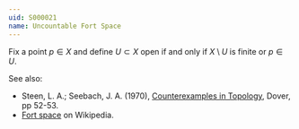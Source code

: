```yaml
---
uid: S000021
name: Uncountable Fort Space
---
```

Fix a point $p \in X$ and define $U \subset X$ open if and only if $X \setminus U$ is finite or $p \in U$.

See also:

* Steen, L. A.; Seebach, J. A. (1970), [Counterexamples in Topology](http://books.google.com/books/about/Counterexamples_in_Topology.html?id=DkEuGkOtSrUC), Dover, pp 52-53.
* [Fort space](http://en.wikipedia.org/wiki/Fort_space) on Wikipedia.


